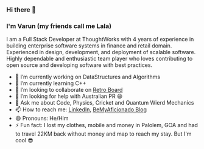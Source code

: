 ### Hi there :wave: 

### I'm Varun (my friends call me Lala)

I am a Full Stack Developer at ThoughtWorks with 4 years of experience in building enterprise software systems in finance and retail domain. Experienced in design, development, and deployment of scalable software. Highly dependable and enthusiastic team player who loves contributing to open source and developing software with best practices.

- 🔭 I’m currently working on DataStructures and Algorithms
- 🌱 I’m currently learning C++
- 👯 I’m looking to collaborate on [Retro Board](https://github.com/vslala/retro-board)
- 🤔 I’m looking for help with Australian PR :smile:
- 💬 Ask me about Code, Physics, Cricket and Quantum Wierd Mechanics
- 📫 How to reach me: [LinkedIn](https://www.linkedin.com/in/shrivastavarun/), [BeMyAficionado Blog](https://www.bemyaficionado.com)
- 😄 Pronouns: He/Him
- ⚡ Fun fact: I lost my clothes, mobile and money in Palolem, GOA and had to travel 22KM back without money and map to reach my stay. But I'm cool :sunglasses:

